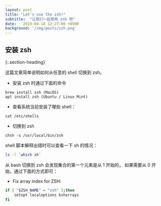 ```yaml
---
layout: post
title: "Let's use the zsh!"
subtitle:  "让我们一起使用 zsh 吧"
date:   2019-04-18 12:27:00 +0900
background: '/img/posts/zsh.png'
---
```


## 安装 zsh
{:.section-heading}

这篇文章简单说明如何从任意的 shell 切换到 zsh。

* 安装 zsh 时通过下面的命令
```
brew install zsh (MacOS)
apt install zsh (Ubuntu / Linux Mint)
```

* 查看系统当前安装了哪些 shell：
```
cat /etc/shells
```

* 切换到 zsh
```
chsh -s /usr/local/bin/zsh
```

shell 脚本解释出错时可以查看一下 sh 的情况：

```sh
ls -l `which sh`
```

从 bash 切换到 zsh 会发现集合的第一个元素是从 1 开始的，
如果需要从 0 开始，通过下面的方式即可：

* Fix array index for ZSH:
```sh
if [ "$ZSH_NAME" = "zsh" ];then
	setopt localoptions ksharrays
fi
```
